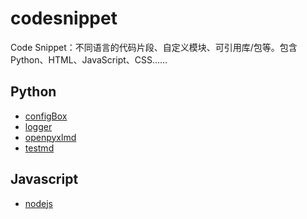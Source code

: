 # codesnippet
Code Snippet：不同语言的代码片段、自定义模块、可引用库/包等。包含Python、HTML、JavaScript、CSS……



Python
--

- [configBox](./python/configbox/)
- [logger](./python/logger/)
- [openpyxlmd](./python/openpyxlmd/)
- [testmd](./python/testmd/)

Javascript
--

- [nodejs](./javascript/nodejs/)